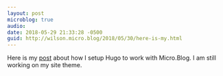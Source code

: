 ```yaml
---
layout: post
microblog: true
audio: 
date: 2018-05-29 21:33:28 -0500
guid: http://wilson.micro.blog/2018/05/30/here-is-my.html
---
```

Here is my [post](http://minimalworkflow.com/blog/2018/05/29/linking-microblog/) about how I setup Hugo to work with Micro.Blog. I am still working on my site theme. 
